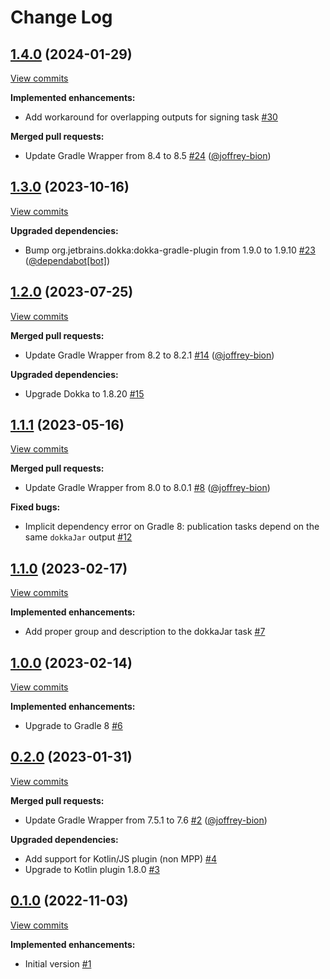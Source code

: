 # Change Log

## [1.4.0](https://github.com/joffrey-bion/gradle-kotlin-publish-plugin/tree/1.4.0) (2024-01-29)
[View commits](https://github.com/joffrey-bion/gradle-kotlin-publish-plugin/compare/1.3.0...1.4.0)

**Implemented enhancements:**

- Add workaround for overlapping outputs for signing task [\#30](https://github.com/joffrey-bion/gradle-kotlin-publish-plugin/issues/30)

**Merged pull requests:**

- Update Gradle Wrapper from 8.4 to 8.5 [\#24](https://github.com/joffrey-bion/gradle-kotlin-publish-plugin/pull/24) ([@joffrey-bion](https://github.com/joffrey-bion))

## [1.3.0](https://github.com/joffrey-bion/gradle-kotlin-publish-plugin/tree/1.3.0) (2023-10-16)
[View commits](https://github.com/joffrey-bion/gradle-kotlin-publish-plugin/compare/1.2.0...1.3.0)

**Upgraded dependencies:**

- Bump org.jetbrains.dokka:dokka\-gradle\-plugin from 1.9.0 to 1.9.10 [\#23](https://github.com/joffrey-bion/gradle-kotlin-publish-plugin/pull/23) ([@dependabot[bot]](https://github.com/apps/dependabot))

## [1.2.0](https://github.com/joffrey-bion/gradle-kotlin-publish-plugin/tree/1.2.0) (2023-07-25)
[View commits](https://github.com/joffrey-bion/gradle-kotlin-publish-plugin/compare/1.1.1...1.2.0)

**Merged pull requests:**

- Update Gradle Wrapper from 8.2 to 8.2.1 [\#14](https://github.com/joffrey-bion/gradle-kotlin-publish-plugin/pull/14) ([@joffrey-bion](https://github.com/joffrey-bion))

**Upgraded dependencies:**

- Upgrade Dokka to 1.8.20 [\#15](https://github.com/joffrey-bion/gradle-kotlin-publish-plugin/issues/15)

## [1.1.1](https://github.com/joffrey-bion/gradle-kotlin-publish-plugin/tree/1.1.1) (2023-05-16)
[View commits](https://github.com/joffrey-bion/gradle-kotlin-publish-plugin/compare/1.1.0...1.1.1)

**Merged pull requests:**

- Update Gradle Wrapper from 8.0 to 8.0.1 [\#8](https://github.com/joffrey-bion/gradle-kotlin-publish-plugin/pull/8) ([@joffrey-bion](https://github.com/joffrey-bion))

**Fixed bugs:**

- Implicit dependency error on Gradle 8: publication tasks depend on the same `dokkaJar` output [\#12](https://github.com/joffrey-bion/gradle-kotlin-publish-plugin/issues/12)

## [1.1.0](https://github.com/joffrey-bion/gradle-kotlin-publish-plugin/tree/1.1.0) (2023-02-17)
[View commits](https://github.com/joffrey-bion/gradle-kotlin-publish-plugin/compare/1.0.0...1.1.0)

**Implemented enhancements:**

- Add proper group and description to the dokkaJar task [\#7](https://github.com/joffrey-bion/gradle-kotlin-publish-plugin/issues/7)

## [1.0.0](https://github.com/joffrey-bion/gradle-kotlin-publish-plugin/tree/1.0.0) (2023-02-14)
[View commits](https://github.com/joffrey-bion/gradle-kotlin-publish-plugin/compare/0.2.0...1.0.0)

**Implemented enhancements:**

- Upgrade to Gradle 8 [\#6](https://github.com/joffrey-bion/gradle-kotlin-publish-plugin/issues/6)

## [0.2.0](https://github.com/joffrey-bion/gradle-kotlin-publish-plugin/tree/0.2.0) (2023-01-31)
[View commits](https://github.com/joffrey-bion/gradle-kotlin-publish-plugin/compare/0.1.0...0.2.0)

**Merged pull requests:**

- Update Gradle Wrapper from 7.5.1 to 7.6 [\#2](https://github.com/joffrey-bion/gradle-kotlin-publish-plugin/pull/2) ([@joffrey-bion](https://github.com/joffrey-bion))

**Upgraded dependencies:**

- Add support for Kotlin/JS plugin \(non MPP\) [\#4](https://github.com/joffrey-bion/gradle-kotlin-publish-plugin/issues/4)
- Upgrade to Kotlin plugin 1.8.0 [\#3](https://github.com/joffrey-bion/gradle-kotlin-publish-plugin/issues/3)

## [0.1.0](https://github.com/joffrey-bion/gradle-kotlin-publish-plugin/tree/0.1.0) (2022-11-03)
[View commits](https://github.com/joffrey-bion/gradle-kotlin-publish-plugin/compare/24dae0e59b22c09c6ff9acaea6ecb28910a9f660...0.1.0)

**Implemented enhancements:**

- Initial version [\#1](https://github.com/joffrey-bion/gradle-kotlin-publish-plugin/issues/1)
